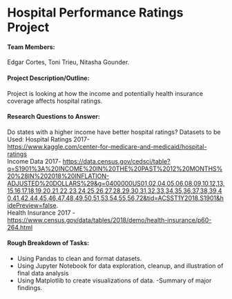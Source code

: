 # Hospital Performance Ratings Project

#### Team Members:  
Edgar Cortes, Toni Trieu, Nitasha Gounder. 
#### Project Description/Outline:  
Project is looking at how the income and potentially health insurance coverage affects hospital ratings.
#### Research Questions to Answer:  
Do states with a higher income have better hospital ratings?
Datasets to be Used:
Hospital Ratings 2017-  
https://www.kaggle.com/center-for-medicare-and-medicaid/hospital-ratings   
Income Data 2017-
https://data.census.gov/cedsci/table?q=S1901%3A%20INCOME%20IN%20THE%20PAST%2012%20MONTHS%20%28IN%202018%20INFLATION-ADJUSTED%20DOLLARS%29&g=0400000US01,02,04,05,06,08,09,10,12,13,15,16,17,18,19,20,21,22,23,24,25,26,27,28,29,30,31,32,33,34,35,36,37,38,39,40,41,42,44,45,46,47,48,49,50,51,53,54,55,56,72&tid=ACSST1Y2018.S1901&hidePreview=false.   
Health Insurance 2017 - https://www.census.gov/data/tables/2018/demo/health-insurance/p60-264.html   
#### Rough Breakdown of Tasks:  
- Using Pandas to clean and format datasets. 
- Using Jupyter Notebook for data exploration, cleanup, and illustration of final data analysis   
- Using Matplotlib to create visualizations of data. 
-Summary of major findings. 
